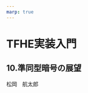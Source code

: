 ```yaml
---
marp: true
---
```

<!-- 
theme: default
size: 16:9
paginate: true
footer : ![](../image/ccbysa.png) [licence](https://creativecommons.org/licenses/by-sa/4.0/)
style: |
  h1, h2, h3, h4, h5, header, footer {
        color: white;
    }
  section {
    background-color: #505050;
    color:white
  }
  table{
      color:black
  }
  code{
    color:black
  }
  a {
    font-weight:bold;
    color:#F00;
  } 
-->

<!-- page_number: true -->

# TFHE実装入門

## 10.準同型暗号の展望

松岡　航太郎